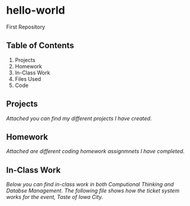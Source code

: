 # hello-world
First Repository
## Table of Contents
1. Projects
2. Homework
3. In-Class Work
4. Files Used
5. Code
## Projects
*Attached you can find my different projects I have created.*
## Homework
*Attached are different coding homework assignmnets I have completed.*
## In-Class Work
*Below you can find in-class work in both Computional Thinking and Databse Management.*
*The following file shows how the ticket system works for the event, Taste of Iowa City.*
